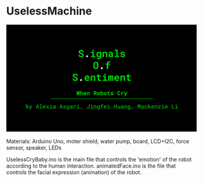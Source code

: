 # UselessMachine

[![Watch the useless video](21-01.jpg)]([https://youtu.be/nTQUwghvy5Q](https://youtu.be/eixHQW8f0aQ))

Materials:
Arduino Uno, moter shield, water pump, board, LCD+I2C, force sensor, speaker, LEDs


UselessCryBaby.ino is the main file that controls the 'emotion' of the robot according to the human interaction.
animatedFace.ino is the file that controls the facial expression (animation) of the robot.
